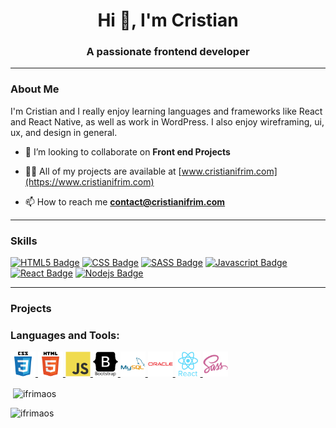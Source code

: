 <h1 align="center">Hi 👋, I'm Cristian</h1>
<h3 align="center">A passionate frontend developer</h3>


---

### About Me

I'm Cristian and I really enjoy learning languages and frameworks like React and React Native, as well as work in WordPress. I also enjoy wireframing, ui, ux, and design in general. 


- 👯 I’m looking to collaborate on **Front end Projects**

- 👨‍💻 All of my projects are available at [www.cristianifrim.com](https://www.cristianifrim.com)

- 📫 How to reach me **contact@cristianifrim.com**

---

### Skills


[![HTML5 Badge](https://img.shields.io/badge/HTML5-F26624.svg?style=for-the-badge&labelColor=black&logo=typescript&logoColor=007acc)](#)
[![CSS Badge](https://img.shields.io/badge/CSS-2465F1.svg?style=for-the-badge&labelColor=black&logo=node.js&logoColor=e535ab)](#)
[![SASS Badge](https://img.shields.io/badge/SASS-3670A0.svg?style=for-the-badge&labelColor=black&logo=node.js&logoColor=3670A0)](#)
[![Javascript Badge](https://img.shields.io/badge/-Javascript-F0DB4F?style=for-the-badge&labelColor=black&logo=javascript&logoColor=F0DB4F)](#)
[![React Badge](https://img.shields.io/badge/-React-61DBFB?style=for-the-badge&labelColor=black&logo=react&logoColor=61DBFB)](#) 
[![Nodejs Badge](https://img.shields.io/badge/-Nodejs-3C873A?style=for-the-badge&labelColor=black&logo=node.js&logoColor=3C873A)](#)


---

### Projects







<h3 align="left">Languages and Tools:</h3>
<p align="left"> 
  <a href="https://www.w3schools.com/css/" target="_blank" rel="noreferrer"> <img src="https://raw.githubusercontent.com/devicons/devicon/master/icons/css3/css3-original-wordmark.svg" alt="css3" width="40" height="40"/> </a> 
  <a href="https://www.w3.org/html/" target="_blank" rel="noreferrer"> <img src="https://raw.githubusercontent.com/devicons/devicon/master/icons/html5/html5-original-wordmark.svg" alt="html5" width="40" height="40"/> </a> 
  <a href="https://developer.mozilla.org/en-US/docs/Web/JavaScript" target="_blank" rel="noreferrer"> <img src="https://raw.githubusercontent.com/devicons/devicon/master/icons/javascript/javascript-original.svg" alt="javascript" width="40" height="40"/> </a>
  <a href="https://getbootstrap.com" target="_blank" rel="noreferrer"> <img src="https://raw.githubusercontent.com/devicons/devicon/master/icons/bootstrap/bootstrap-plain-wordmark.svg" alt="bootstrap" width="40" height="40"/> </a> 
  <a href="https://www.mysql.com/" target="_blank" rel="noreferrer"> <img src="https://raw.githubusercontent.com/devicons/devicon/master/icons/mysql/mysql-original-wordmark.svg" alt="mysql" width="40" height="40"/> </a> 
  <a href="https://www.oracle.com/" target="_blank" rel="noreferrer"> <img src="https://raw.githubusercontent.com/devicons/devicon/master/icons/oracle/oracle-original.svg" alt="oracle" width="40" height="40"/> </a>
  <a href="https://reactjs.org/" target="_blank" rel="noreferrer"> <img src="https://raw.githubusercontent.com/devicons/devicon/master/icons/react/react-original-wordmark.svg" alt="react" width="40" height="40"/> </a> 
  <a href="https://sass-lang.com" target="_blank" rel="noreferrer"> <img src="https://raw.githubusercontent.com/devicons/devicon/master/icons/sass/sass-original.svg" alt="sass" width="40" height="40"/> </a> </p>


<p>&nbsp;<img align="center" src="https://github-readme-stats.vercel.app/api?username=ifrimaos&show_icons=true&locale=en" alt="ifrimaos" /></p>

<p align="left"> <img src="https://komarev.com/ghpvc/?username=ifrimaos&label=Profile%20views&color=0e75b6&style=flat" alt="ifrimaos" /> </p>






